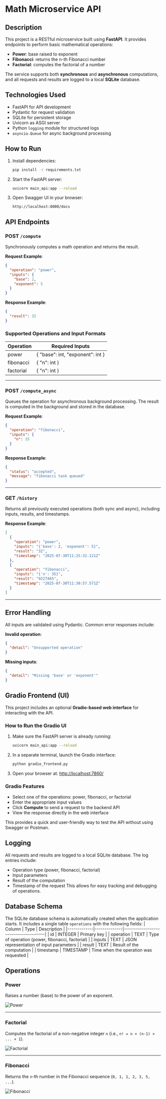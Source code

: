 # Math Microservice API

## Description

This project is a RESTful microservice built using **FastAPI**. It provides endpoints to perform basic mathematical operations:

- **Power**: base raised to exponent  
- **Fibonacci**: returns the n-th Fibonacci number  
- **Factorial**: computes the factorial of a number

The service supports both **synchronous** and **asynchronous** computations, and all requests and results are logged to a local **SQLite** database.

## Technologies Used

- FastAPI for API development  
- Pydantic for request validation  
- SQLite for persistent storage  
- Uvicorn as ASGI server  
- Python `logging` module for structured logs  
- `asyncio.Queue` for async background processing

## How to Run

1. Install dependencies:

   ```bash
   pip install -r requirements.txt
   ```

2. Start the FastAPI server:

   ```bash
   uvicorn main_api:app --reload
   ```

3. Open Swagger UI in your browser:

   ```
   http://localhost:8000/docs
   ```

## API Endpoints

### POST `/compute`

Synchronously computes a math operation and returns the result.

**Request Example**:

```json
{
  "operation": "power",
  "inputs": {
    "base": 2,
    "exponent": 5
  }
}
```

**Response Example**:

```json
{
  "result": 32
}
```

### Supported Operations and Input Formats

| Operation  | Required Inputs                     |
|------------|-------------------------------------|
| power      | { "base": int, "exponent": int }    |
| fibonacci  | { "n": int }                        |
| factorial  | { "n": int }                        |

---

### POST `/compute_async`

Queues the operation for asynchronous background processing. The result is computed in the background and stored in the database.

**Request Example**:

```json
{
  "operation": "fibonacci",
  "inputs": {
    "n": 35
  }
}
```

**Response Example**:

```json
{
  "status": "accepted",
  "message": "fibonacci task queued"
}
```

---

### GET `/history`

Returns all previously executed operations (both sync and async), including inputs, results, and timestamps.

**Response Example**:

```json
[
  {
    "operation": "power",
    "inputs": "{'base': 2, 'exponent': 5}",
    "result": "32",
    "timestamp": "2025-07-30T11:25:32.121Z"
  },
  {
    "operation": "fibonacci",
    "inputs": "{'n': 35}",
    "result": "9227465",
    "timestamp": "2025-07-30T11:30:57.571Z"
  }
]
```

---

## Error Handling

All inputs are validated using Pydantic. Common error responses include:

**Invalid operation**:

```json
{
  "detail": "Unsupported operation"
}
```

**Missing inputs**:

```json
{
  "detail": "Missing 'base' or 'exponent'"
}
```



## Gradio Frontend (UI)

This project includes an optional **Gradio-based web interface** for interacting with the API.

### How to Run the Gradio UI

1. Make sure the FastAPI server is already running:

   ```bash
   uvicorn main_api:app --reload
   ```

2. In a separate terminal, launch the Gradio interface:

   ```bash
   python gradio_frontend.py
   ```

3. Open your browser at: [http://localhost:7860/](http://localhost:7860/)

### Gradio Features

- Select one of the operations: power, fibonacci, or factorial
- Enter the appropriate input values
- Click **Compute** to send a request to the backend API
- View the response directly in the web interface

This provides a quick and user-friendly way to test the API without using Swagger or Postman.


## Logging
All requests and results are logged to a local SQLite database. The log entries include:
- Operation type (power, fibonacci, factorial)
- Input parameters
- Result of the computation
- Timestamp of the request
This allows for easy tracking and debugging of operations.

## Database Schema

The SQLite database schema is automatically created when the application starts. It includes a single table `operations` with the following fields:
| Column      | Type         | Description                          |
|-------------|--------------|--------------------------------------|
| id          | INTEGER      | Primary key                          |
| operation   | TEXT         | Type of operation (power, fibonacci, factorial) |
| inputs      | TEXT         | JSON representation of input parameters |
| result      | TEXT         | Result of the computation            |
| timestamp   | TIMESTAMP    | Time when the operation was requested |

 
 
## Operations

### Power

Raises a number (base) to the power of an exponent.

![Power](assets/image.png)

---

### Factorial

Computes the factorial of a non-negative integer `n` (i.e., `n! = n × (n-1) × ... × 1`).

![Factorial](assets/image-1.png)

---

### Fibonacci

Returns the `n`-th number in the Fibonacci sequence (`0, 1, 1, 2, 3, 5, ...`).

![Fibonacci](assets/image-2.png)
